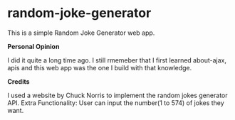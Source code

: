 # random-joke-generator

This is a simple Random Joke Generator web app.

**Personal Opinion**

I did it quite a long time ago. I still rmemeber that I first learned about-ajax, apis and this web app was the one I build with that knowledge.

**Credits**

I used a website by Chuck Norris to implement the random jokes generator API.
Extra Functionality: User can input the number(1 to 574) of jokes they want.
